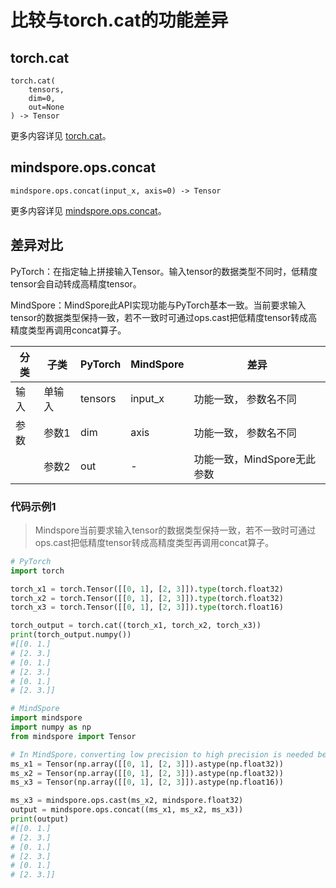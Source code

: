 # 比较与torch.cat的功能差异

## torch.cat

```text
torch.cat(
    tensors,
    dim=0,
    out=None
) -> Tensor
```

更多内容详见 [torch.cat](https://pytorch.org/docs/1.8.1/generated/torch.cat.html)。

## mindspore.ops.concat

```text
mindspore.ops.concat(input_x, axis=0) -> Tensor
```

更多内容详见 [mindspore.ops.concat](https://mindspore.cn/docs/zh-CN/master/api_python/ops/mindspore.ops.concat.html)。

## 差异对比

PyTorch：在指定轴上拼接输入Tensor。输入tensor的数据类型不同时，低精度tensor会自动转成高精度tensor。

MindSpore：MindSpore此API实现功能与PyTorch基本一致。当前要求输入tensor的数据类型保持一致，若不一致时可通过ops.cast把低精度tensor转成高精度类型再调用concat算子。

| 分类 | 子类 |PyTorch | MindSpore | 差异 |
| --- | --- | --- | --- |---|
| 输入 | 单输入 | tensors  | input_x | 功能一致， 参数名不同 |
|参数 | 参数1 | dim | axis |功能一致， 参数名不同 |
|  | 参数2  | out | - | 功能一致，MindSpore无此参数          |

### 代码示例1

> Mindspore当前要求输入tensor的数据类型保持一致，若不一致时可通过ops.cast把低精度tensor转成高精度类型再调用concat算子。

```python
# PyTorch
import torch

torch_x1 = torch.Tensor([[0, 1], [2, 3]]).type(torch.float32)
torch_x2 = torch.Tensor([[0, 1], [2, 3]]).type(torch.float32)
torch_x3 = torch.Tensor([[0, 1], [2, 3]]).type(torch.float16)

torch_output = torch.cat((torch_x1, torch_x2, torch_x3))
print(torch_output.numpy())
#[[0. 1.]
# [2. 3.]
# [0. 1.]
# [2. 3.]
# [0. 1.]
# [2. 3.]]

# MindSpore
import mindspore
import numpy as np
from mindspore import Tensor

# In MindSpore，converting low precision to high precision is needed before concat.
ms_x1 = Tensor(np.array([[0, 1], [2, 3]]).astype(np.float32))
ms_x2 = Tensor(np.array([[0, 1], [2, 3]]).astype(np.float32))
ms_x3 = Tensor(np.array([[0, 1], [2, 3]]).astype(np.float16))

ms_x3 = mindspore.ops.cast(ms_x2, mindspore.float32)
output = mindspore.ops.concat((ms_x1, ms_x2, ms_x3))
print(output)
#[[0. 1.]
# [2. 3.]
# [0. 1.]
# [2. 3.]
# [0. 1.]
# [2. 3.]]
```
